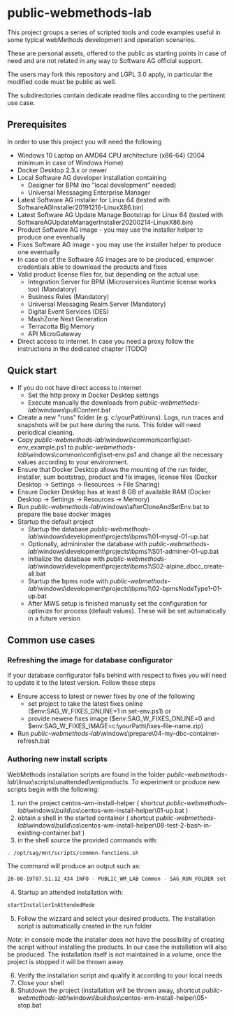# public-webmethods-lab

This project groups a series of scripted tools and code examples useful in some typical webMethods development and operation scenarios.

These are personal assets, offered to the public as starting points in case of need and are not related in any way to Software AG official support.

The users may fork this repository and LGPL 3.0 apply, in particular the modified code must be public as well.

The subdirectories contain dedicate readme files according to the pertinent use case.

## Prerequisites

In order to use this project you will need the following

- Windows 10 Laptop on AMD64 CPU architecture (x86-64) (2004 minimum in case of Windows Home)
- Docker Desktop 2.3.x or newer
- Local Software AG developer installation containing
  - Designer for BPM (no "local development" needed)
  - Universal Messaaging Enterprise Manager
- Latest Software AG installer for Linux 64 (tested with SoftwareAGInstaller20191216-LinuxX86.bin)
- Latest Software AG Update Manage Bootstrap for Linux 64 (tested with SoftwareAGUpdateManagerInstaller20200214-LinuxX86.bin)
- Product Software AG image - you may use the installer helper to produce one eventually
- Fixes Software AG image - you may use the installer helper to produce one eventually
- In case on of the Software AG images are to be produced, empwoer credentials able to download the products and fixes
- Valid product license files for, but depending on the actual use:
  - Integration Server for BPM (Microservices Runtime license works too) (Mandatory)
  - Business Rules (Mandatory)
  - Universal Messaging Realm Server (Mandatory)
  - Digital Event Services (DES)
  - MashZone Next Generation
  - Terracotta Big Memory
  - API MicroGateway
- Direct access to internet. In case you need a proxy follow the instructions in the dedicated chapter (TODO)

## Quick start

- If you do not have direct access to internet
  - Set the http proxy in Docker Desktop settings
  - Execute manually the downloads from _public-webmethods-lab_\windows\pullContent.bat
- Create a new "runs" folder (e.g. c:\yourPath\runs). Logs, run traces and snapshots will be put here during the runs. This folder will need periodical cleaning.
- Copy _public-webmethods-lab_\windows\common\config\set-env_example.ps1 to _public-webmethods-lab_\windows\common\config\set-env.ps1 and change all the necessary values according to your environment.
- Ensure that Docker Desktop allows the mounting of the run folder, installer, sum bootstrap, product and fix images, license files (Docker Desktop -> Settings -> Resources -> File Sharing)
- Ensure Docker Desktop has at least 8 GB of available RAM (Docker Desktop -> Settings -> Resources -> Memory)
- Run _public-webmethods-lab_\windows\afterCloneAndSetEnv.bat to prepare the base docker images
- Startup the default project
  - Startup the database _public-webmethods-lab_\windows\development\projects\bpms1\01-mysql-01-up.bat
  - Optionally, admininster the database with _public-webmethods-lab_\windows\development\projects\bpms1\S01-adminer-01-up.bat
  - Initialize the database with _public-webmethods-lab_\windows\development\projects\bpms1\S02-alpine_dbcc_create-all.bat
  - Startup the bpms node with _public-webmethods-lab_\windows\development\projects\bpms1\02-bpmsNodeType1-01-up.bat
  - After MWS setup is finished manually set the configuration for optimize for process (default values). These will be set automatically in a future version

## Common use cases

### Refreshing the image for database configurator

If your database configurator falls behind with respect to fixes you will need to update it to the latest version. Follow these steps

- Ensure access to latest or newer fixes by one of the following
  - set project to take the latest fixes online ($env:SAG_W_FIXES_ONLINE=1 in set-env.ps1) or
  - provide newere fixes image ($env:SAG_W_FIXES_ONLINE=0 and $env:SAG_W_FIXES_IMAGE=c:\yourPath\fixes-file-name.zip)
- Run _public-webmethods-lab_\windows\prepare\04-my-dbc-container-refresh.bat

### Authoring new install scripts

WebMethods installation scripts are found in the folder _public-webmethods-lab_\linux\scripts\unattended\wm\products.
To experiment or produce new scripts begin with the following:
1. run the project centos-wm-install-helper ( shortcut _public-webmethods-lab_\windows\build\os\centos-wm-install-helper\01-up.bat )
2. obtain a shell in the started container ( shortcut _public-webmethods-lab_\windows\build\os\centos-wm-install-helper\08-test-2-bash-in-existing-container.bat )
3. in the shell source the provided commands with:

```bash
. /opt/sag/mnt/scripts/common-functions.sh
```

The command will produce an output such as:

```bash
20-08-19T07.51.12_434 INFO - PUBLIC_WM_LAB Common - SAG_RUN_FOLDER set to /opt/sag/mnt/runs/run_20-08-19T07.51.12
```

4. Startup an attended installation with:

```bash
startInstallerInAttendedMode
```

5. Follow the wizzard and select your desired products. The installation script is automatically created in the run folder

*Note*: in console mode the installer does not have the possibility of creating the script without installing the products. In our case the installation will also be produced. The installation itself is not maintained in a volume, once the project is stopped it will be thrown away.

6. Verify the installation script and qualify it according to your local needs
7. Close your shell
8. Shutdown the project (installation will be thrown away, shortcut _public-webmethods-lab_\windows\build\os\centos-wm-install-helper\05-stop.bat
